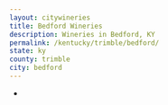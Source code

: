 ```yaml
---
layout: citywineries
title: Bedford Wineries
description: Wineries in Bedford, KY
permalink: /kentucky/trimble/bedford/
state: ky
county: trimble
city: bedford
---
```

-

